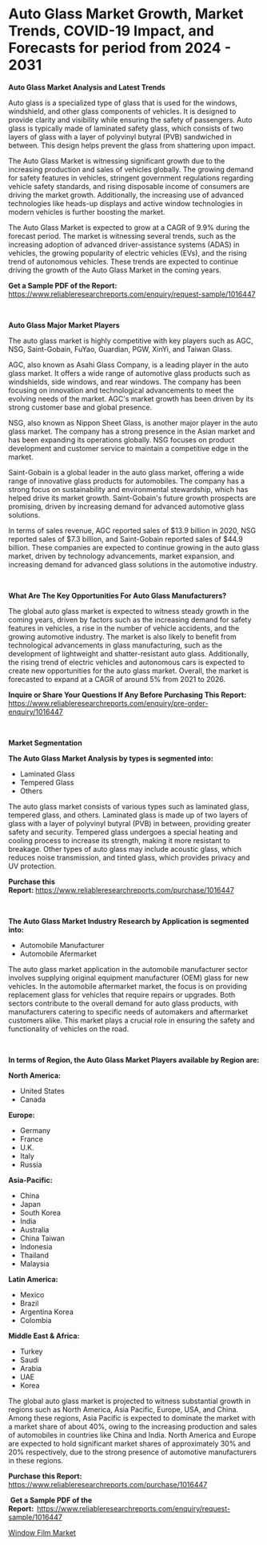 <p><h1>Auto Glass Market Growth, Market Trends, COVID-19 Impact, and Forecasts for period from 2024 - 2031</h1></p><p><strong>Auto Glass Market Analysis and Latest Trends</strong></p>
<p><p>Auto glass is a specialized type of glass that is used for the windows, windshield, and other glass components of vehicles. It is designed to provide clarity and visibility while ensuring the safety of passengers. Auto glass is typically made of laminated safety glass, which consists of two layers of glass with a layer of polyvinyl butyral (PVB) sandwiched in between. This design helps prevent the glass from shattering upon impact.</p><p>The Auto Glass Market is witnessing significant growth due to the increasing production and sales of vehicles globally. The growing demand for safety features in vehicles, stringent government regulations regarding vehicle safety standards, and rising disposable income of consumers are driving the market growth. Additionally, the increasing use of advanced technologies like heads-up displays and active window technologies in modern vehicles is further boosting the market.</p><p>The Auto Glass Market is expected to grow at a CAGR of 9.9% during the forecast period. The market is witnessing several trends, such as the increasing adoption of advanced driver-assistance systems (ADAS) in vehicles, the growing popularity of electric vehicles (EVs), and the rising trend of autonomous vehicles. These trends are expected to continue driving the growth of the Auto Glass Market in the coming years.</p></p>
<p><strong>Get a Sample PDF of the Report:&nbsp;</strong> <a href="https://www.reliableresearchreports.com/enquiry/request-sample/1016447">https://www.reliableresearchreports.com/enquiry/request-sample/1016447</a></p>
<p>&nbsp;</p>
<p><strong>Auto Glass Major Market Players</strong></p>
<p><p>The auto glass market is highly competitive with key players such as AGC, NSG, Saint-Gobain, FuYao, Guardian, PGW, XinYi, and Taiwan Glass. </p><p>AGC, also known as Asahi Glass Company, is a leading player in the auto glass market. It offers a wide range of automotive glass products such as windshields, side windows, and rear windows. The company has been focusing on innovation and technological advancements to meet the evolving needs of the market. AGC's market growth has been driven by its strong customer base and global presence.</p><p>NSG, also known as Nippon Sheet Glass, is another major player in the auto glass market. The company has a strong presence in the Asian market and has been expanding its operations globally. NSG focuses on product development and customer service to maintain a competitive edge in the market.</p><p>Saint-Gobain is a global leader in the auto glass market, offering a wide range of innovative glass products for automobiles. The company has a strong focus on sustainability and environmental stewardship, which has helped drive its market growth. Saint-Gobain's future growth prospects are promising, driven by increasing demand for advanced automotive glass solutions.</p><p>In terms of sales revenue, AGC reported sales of $13.9 billion in 2020, NSG reported sales of $7.3 billion, and Saint-Gobain reported sales of $44.9 billion. These companies are expected to continue growing in the auto glass market, driven by technology advancements, market expansion, and increasing demand for advanced glass solutions in the automotive industry.</p></p>
<p>&nbsp;</p>
<p><strong>What Are The Key Opportunities For Auto Glass Manufacturers?</strong></p>
<p><p>The global auto glass market is expected to witness steady growth in the coming years, driven by factors such as the increasing demand for safety features in vehicles, a rise in the number of vehicle accidents, and the growing automotive industry. The market is also likely to benefit from technological advancements in glass manufacturing, such as the development of lightweight and shatter-resistant auto glass. Additionally, the rising trend of electric vehicles and autonomous cars is expected to create new opportunities for the auto glass market. Overall, the market is forecasted to expand at a CAGR of around 5% from 2021 to 2026.</p></p>
<p><strong>Inquire or Share Your Questions If Any Before Purchasing This Report:</strong> <a href="https://www.reliableresearchreports.com/enquiry/pre-order-enquiry/1016447">https://www.reliableresearchreports.com/enquiry/pre-order-enquiry/1016447</a></p>
<p>&nbsp;</p>
<p><strong>Market Segmentation</strong></p>
<p><strong>The Auto Glass Market Analysis by types is segmented into:</strong></p>
<p><ul><li>Laminated Glass</li><li>Tempered Glass</li><li>Others</li></ul></p>
<p><p>The auto glass market consists of various types such as laminated glass, tempered glass, and others. Laminated glass is made up of two layers of glass with a layer of polyvinyl butyral (PVB) in between, providing greater safety and security. Tempered glass undergoes a special heating and cooling process to increase its strength, making it more resistant to breakage. Other types of auto glass may include acoustic glass, which reduces noise transmission, and tinted glass, which provides privacy and UV protection.</p></p>
<p><strong>Purchase this Report:&nbsp;</strong><a href="https://www.reliableresearchreports.com/purchase/1016447">https://www.reliableresearchreports.com/purchase/1016447</a></p>
<p>&nbsp;</p>
<p><strong>The Auto Glass Market Industry Research by Application is segmented into:</strong></p>
<p><ul><li>Automobile Manufacturer</li><li>Automobile Afermarket</li></ul></p>
<p><p>The auto glass market application in the automobile manufacturer sector involves supplying original equipment manufacturer (OEM) glass for new vehicles. In the automobile aftermarket market, the focus is on providing replacement glass for vehicles that require repairs or upgrades. Both sectors contribute to the overall demand for auto glass products, with manufacturers catering to specific needs of automakers and aftermarket customers alike. This market plays a crucial role in ensuring the safety and functionality of vehicles on the road.</p></p>
<p>&nbsp;</p>
<p><strong>In terms of Region, the Auto Glass Market Players available by Region are:</strong></p>
<p>
    <p> <strong> North America: </strong>
        <ul>
            <li>United States</li>
            <li>Canada</li>
        </ul>
        </p> 
    <p> <strong> Europe: </strong>
        <ul>
            <li>Germany</li>
            <li>France</li>
            <li>U.K.</li>
            <li>Italy</li>
            <li>Russia</li>
        </ul>
        </p> 
    <p> <strong> Asia-Pacific: </strong>
        <ul>
            <li>China</li>
            <li>Japan</li>
            <li>South Korea</li>
            <li>India</li>
            <li>Australia</li>
            <li>China Taiwan</li>
            <li>Indonesia</li>
            <li>Thailand</li>
            <li>Malaysia</li>
        </ul>
        </p> 
    <p> <strong> Latin America: </strong>
        <ul>
            <li>Mexico</li>
            <li>Brazil</li>
            <li>Argentina Korea</li>
            <li>Colombia</li>
        </ul>
        </p> 
    <p> <strong> Middle East & Africa: </strong>
        <ul>
            <li>Turkey</li>
            <li>Saudi</li>
            <li>Arabia</li>
            <li>UAE</li>
            <li>Korea</li>
        </ul>
    </p>
    </p>
<p><p>The global auto glass market is projected to witness substantial growth in regions such as North America, Asia Pacific, Europe, USA, and China. Among these regions, Asia Pacific is expected to dominate the market with a market share of about 40%, owing to the increasing production and sales of automobiles in countries like China and India. North America and Europe are expected to hold significant market shares of approximately 30% and 20% respectively, due to the strong presence of automotive manufacturers in these regions.</p></p>
<p><strong>Purchase this Report: </strong><a href="https://www.reliableresearchreports.com/purchase/1016447">https://www.reliableresearchreports.com/purchase/1016447</a></p>
<p>&nbsp;<strong>Get a Sample PDF of the Report:&nbsp;&nbsp;</strong><a href="https://www.reliableresearchreports.com/enquiry/request-sample/1016447">https://www.reliableresearchreports.com/enquiry/request-sample/1016447</a></p>
<p><strong></strong></p>
<p><p><a href="https://github.com/CliffMedina6/Market-Research-Report-List-3/blob/main/window-film-market.md">Window Film Market</a></p></p>